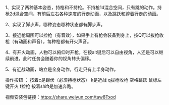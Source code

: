 1、实现了两种基本姿态，持枪和不持枪。不持枪1d混合空间，只有跳的动作。持枪2d混合空间，有前后左右各种速度的行走动画，以及跳跃和蹲着行走的动画。


2、实现了脚步声，哪种姿态哪种状态都有脚步声。


3、接近枪周围可以捡枪（有音效），如果手上有枪会装备到身上，按Q可以拔枪收枪（有动画和声音），每种枪都有开火声音。


4、有开火动画，人物可以俯仰时开枪，在按alt键后可以自由视角，人还是可以继续前进，此时任务会随着你的视角转头偏移。


5、有近战动画，站立是全身动作，行走只有上半身动作。



操作按钮 ： 按着c是蹲伏（必须持枪状态） k是近战  q拔枪收枪  空格跳跃 鼠标左键开火 f捡枪 按着shift是加速奔跑。



视频安装包链接：https://share.weiyun.com/taw8Txod
